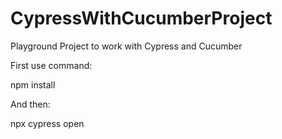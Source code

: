 # CypressWithCucumberProject
 Playground Project to work with Cypress and Cucumber

First use command:

npm install

And then:

npx cypress open

